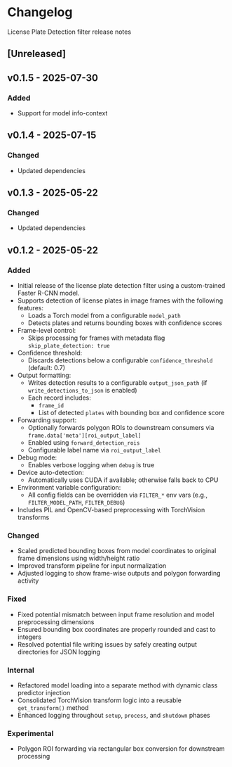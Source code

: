 # Changelog
License Plate Detection filter release notes

## [Unreleased]

## v0.1.5 - 2025-07-30

### Added
- Support for model info-context

## v0.1.4 - 2025-07-15

### Changed
- Updated dependencies

## v0.1.3 - 2025-05-22

### Changed
- Updated dependencies

## v0.1.2 - 2025-05-22

### Added
- Initial release of the license plate detection filter using a custom-trained Faster R-CNN model.
- Supports detection of license plates in image frames with the following features:
  - Loads a Torch model from a configurable `model_path`
  - Detects plates and returns bounding boxes with confidence scores
- Frame-level control:
  - Skips processing for frames with metadata flag `skip_plate_detection: true`
- Confidence threshold:
  - Discards detections below a configurable `confidence_threshold` (default: 0.7)
- Output formatting:
  - Writes detection results to a configurable `output_json_path` (if `write_detections_to_json` is enabled)
  - Each record includes:
    - `frame_id`
    - List of detected `plates` with bounding box and confidence score
- Forwarding support:
  - Optionally forwards polygon ROIs to downstream consumers via `frame.data['meta'][roi_output_label]`
  - Enabled using `forward_detection_rois`
  - Configurable label name via `roi_output_label`
- Debug mode:
  - Enables verbose logging when `debug` is true
- Device auto-detection:
  - Automatically uses CUDA if available; otherwise falls back to CPU
- Environment variable configuration:
  - All config fields can be overridden via `FILTER_*` env vars (e.g., `FILTER_MODEL_PATH`, `FILTER_DEBUG`)
- Includes PIL and OpenCV-based preprocessing with TorchVision transforms

### Changed
- Scaled predicted bounding boxes from model coordinates to original frame dimensions using width/height ratio
- Improved transform pipeline for input normalization
- Adjusted logging to show frame-wise outputs and polygon forwarding activity

### Fixed
- Fixed potential mismatch between input frame resolution and model preprocessing dimensions
- Ensured bounding box coordinates are properly rounded and cast to integers
- Resolved potential file writing issues by safely creating output directories for JSON logging

### Internal
- Refactored model loading into a separate method with dynamic class predictor injection
- Consolidated TorchVision transform logic into a reusable `get_transform()` method
- Enhanced logging throughout `setup`, `process`, and `shutdown` phases

### Experimental
- Polygon ROI forwarding via rectangular box conversion for downstream processing

